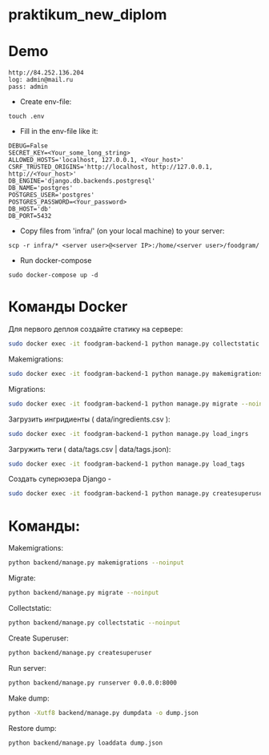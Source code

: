 # praktikum_new_diplom

# Demo
```
http://84.252.136.204
log: admin@mail.ru
pass: admin
```

- Create env-file:
```
touch .env
```
- Fill in the env-file like it:
```
DEBUG=False
SECRET_KEY=<Your_some_long_string>
ALLOWED_HOSTS='localhost, 127.0.0.1, <Your_host>'
CSRF_TRUSTED_ORIGINS='http://localhost, http://127.0.0.1, http://<Your_host>'
DB_ENGINE='django.db.backends.postgresql'
DB_NAME='postgres'
POSTGRES_USER='postgres'
POSTGRES_PASSWORD=<Your_password>
DB_HOST='db'
DB_PORT=5432
```
- Copy files from 'infra/' (on your local machine) to your server:
```
scp -r infra/* <server user>@<server IP>:/home/<server user>/foodgram/
```
- Run docker-compose
```
sudo docker-compose up -d
```

# Команды Docker

Для первого деплоя создайте статику на сервере:
```bash
sudo docker exec -it foodgram-backend-1 python manage.py collectstatic --noinput
```

Makemigrations:
```bash
sudo docker exec -it foodgram-backend-1 python manage.py makemigrations --noinput
```

Migrations:
```bash
sudo docker exec -it foodgram-backend-1 python manage.py migrate --noinput
```

Загрузить ингридиенты ( data/ingredients.csv ):
```bash
sudo docker exec -it foodgram-backend-1 python manage.py load_ingrs
```

Загружить теги ( data/tags.csv | data/tags.json):
```bash
sudo docker exec -it foodgram-backend-1 python manage.py load_tags
```

Создать суперюзера Django - 
```bash
sudo docker exec -it foodgram-backend-1 python manage.py createsuperuser
```

# Команды:

Makemigrations:
```bash
python backend/manage.py makemigrations --noinput
```

Migrate:
```bash
python backend/manage.py migrate --noinput
```

Collectstatic:
```bash
python backend/manage.py collectstatic --noinput
```

Create Superuser:
```bash
python backend/manage.py createsuperuser
```

Run server:
```bash
python backend/manage.py runserver 0.0.0.0:8000
```

Make dump:
```bash
python -Xutf8 backend/manage.py dumpdata -o dump.json
```

Restore dump:
```bash
python backend/manage.py loaddata dump.json
```

